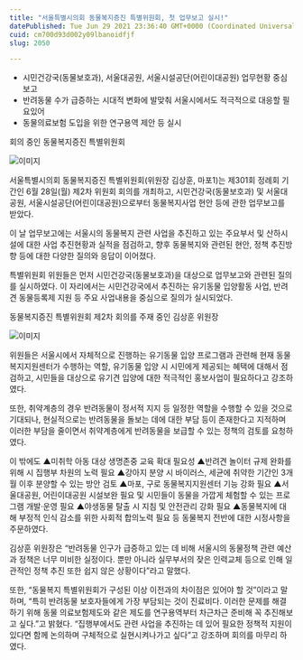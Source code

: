 ```yaml
---
title: "서울특별시의회 동물복지증진 특별위원회, 첫 업무보고 실시!"
datePublished: Tue Jun 29 2021 23:36:40 GMT+0000 (Coordinated Universal Time)
cuid: cm700d93d002y09lbanoidfjf
slug: 2050

---
```



- 시민건강국(동물보호과), 서울대공원, 서울시설공단(어린이대공원) 업무현황 중심 보고
- 반려동물 수가 급증하는 시대적 변화에 발맞춰 서울시에서도 적극적으로 대응할 필요있어
- 동물의료보험 도입을 위한 연구용역 제안 등 실시

회의 중인 동물복지증진 특별위원회

![이미지](https://cdn.hashnode.com/res/hashnode/image/upload/v1739249700502/8d9e4ce5-d5f1-4319-a637-6449eec5cbca.png)

서울특별시의회 동물복지증진 특별위원회(위원장 김상훈, 마포1)는 제301회 정례회 기간인 6월 28일(월) 제2차 위원회 회의를 개최하고, 시민건강국(동물보호과) 및 서울대공원, 서울시설공단(어린이대공원)으로부터 동물복지사업 현안 등에 관한 업무보고를 받았다.

이 날 업무보고에는 서울시의 동물복지 관련 사업을 추진하고 있는 주요부서 및 산하시설에 대한 사업 추진현황과 실적을 점검하고, 향후 동물복지와 관련된 현안, 정책 추진방향 등에 대한 다양한 질의와 응답이 이어졌다.

특별위원회 위원들은 먼저 시민건강국(동물보호과)을 대상으로 업무보고와 관련된 질의를 실시하였다. 이 자리에서는 시민건강국에서 추진하는 유기동물 입양활동 사업, 반려견 동물등록제 지원 등 주요 사업내용을 중심으로 질의가 실시되었다.

동물복지증진 특별위원회 제2차 회의를 주재 중인 김상훈 위원장

![이미지](https://cdn.hashnode.com/res/hashnode/image/upload/v1739249703147/1a456de9-3121-4685-af12-f3a452ec3229.png)

위원들은 서울시에서 자체적으로 진행하는 유기동물 입양 프로그램과 관련해 현재 동물복지지원센터가 수행하는 역할, 유기동물 입양 시 시민에게 제공되는 혜택에 대해서 점검하고, 시민들을 대상으로 유기견 입양에 대한 적극적인 홍보사업이 필요하다고 강조하였다.

또한, 취약계층의 경우 반려동물이 정서적 지지 등 일정한 역할을 수행할 수 있을 것으로 기대되나, 현실적으로는 반려동물을 돌보는 데에 대한 부담 등이 존재한다고 지적하며 이러한 부담을 줄이면서 취약계층에게 반려동물을 보급할 수 있는 정책의 검토를 요청하였다.

이 밖에도 ▲미취학 아동 대상 생명존중 교육 확대 필요성 ▲반려견 놀이터 규제 완화를 위해 시 집행부 차원의 노력 필요 ▲강아지 분양 시 바이러스, 세균에 취약한 기간인 3개월 이후 분양할 수 있는 방안 검토 ▲마포, 구로 동물복지지원센터 기능 강화 필요 ▲서울대공원, 어린이대공원 시설보완 필요 및 시민들이 동물을 가깝게 체험할 수 있는 프로그램 개발·운영 필요 ▲야생동물 탈출 시 지침 및 안전관리 강화 필요 ▲동물복지에 대해 부정적 인식 감소를 위한 사회적 합의노력 필요 등 동물복지 전반에 대한 시정사항을 주문하였다.

김상훈 위원장은 “반려동물 인구가 급증하고 있는 데 비해 서울시의 동물정책 관련 예산과 정책은 너무 미비한 실정이다. 뿐만 아니라 실무부서의 잦은 인력교체 등으로 인해 일관적인 정책 추진 또한 쉽지 않은 상황이다”라고 말했다.

또한, “동물복지 특별위원회가 구성된 이상 이전과의 차이점은 있어야 할 것”이라고 말하며, “특히 반려동물 보호자들에게 가장 부담되는 것이 진료비다. 이러한 문제를 해결하기 위해 동물 의료보험제도와 같은 제도를 연구용역부터 차근차근 준비해 꼭 추진해보고 싶다.”고 밝혔다. “집행부에서도 관련 사업을 추진하는 데 있어 필요한 정책적 지원이 있다면 함께 논의하며 구체적으로 실현시켜나가고 싶다”고 강조하며 회의를 마무리 하였다.